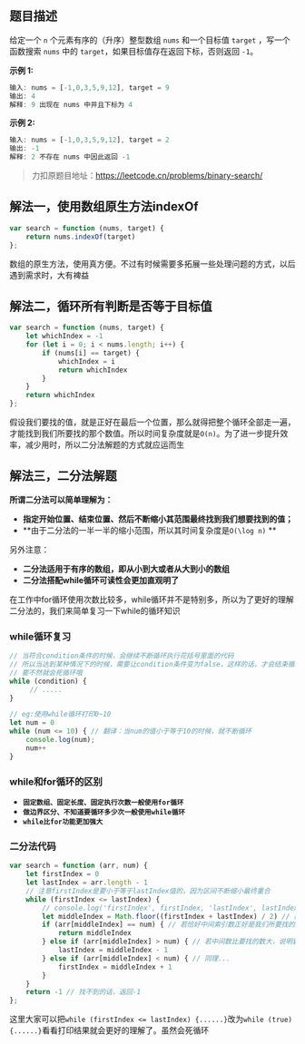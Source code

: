 ## 题目描述
给定一个 `n` 个元素有序的（升序）整型数组 `nums` 和一个目标值 `target`  ，写一个函数搜索 `nums` 中的 `target`，如果目标值存在返回下标，否则返回 `-1`。

**示例 1:**

```js
输入: nums = [-1,0,3,5,9,12], target = 9
输出: 4
解释: 9 出现在 nums 中并且下标为 4
```
**示例 2:**

```js
输入: nums = [-1,0,3,5,9,12], target = 2
输出: -1
解释: 2 不存在 nums 中因此返回 -1
```
> 力扣原题目地址：https://leetcode.cn/problems/binary-search/

## 解法一，使用数组原生方法indexOf

```js
var search = function (nums, target) {
    return nums.indexOf(target)
};
```
数组的原生方法，使用真方便。不过有时候需要多拓展一些处理问题的方式，以后遇到需求时，大有裨益

## 解法二，循环所有判断是否等于目标值

```js
var search = function (nums, target) {
    let whichIndex = -1
    for (let i = 0; i < nums.length; i++) {
        if (nums[i] == target) {
            whichIndex = i
            return whichIndex
        }
    }
    return whichIndex
};
```
假设我们要找的值，就是正好在最后一个位置，那么就得把整个循环全部走一遍，才能找到我们所要找的那个数值。所以时间复杂度就是`O(n)`。为了进一步提升效率，减少用时，所以二分法解题的方式就应运而生

## 解法三，二分法解题
**所谓二分法可以简单理解为：**
- **指定开始位置、结束位置、然后不断缩小其范围最终找到我们想要找到的值；**
- **由于二分法的一半一半的缩小范围，所以其时间复杂度是`O(\log n)` **

另外注意：

- **二分法适用于有序的数组，即从小到大或者从大到小的数组**
- **二分法搭配while循环可读性会更加直观明了**

在工作中for循环使用次数比较多，while循环并不是特别多，所以为了更好的理解二分法的，我们来简单复习一下while的循环知识

### while循环复习

```js
// 当符合condition条件的时候，会继续不断循环执行花括号里面的代码
// 所以当达到某种情况下的时候，需要让condition条件变为false，这样的话，才会结束循环
// 要不然就会死循环哦
while (condition) {
     // .....       
}

// eg:使用while循环打印0~10
let num = 0
while (num <= 10) { // 翻译：当num的值小于等于10的时候，就不断循环
    console.log(num);
    num++
}
```

### while和for循环的区别
- **`固定数组、固定长度、固定执行次数一般使用for循环`**
- **`做边界区分、不知道要循环多少次一般使用while循环`**
- **`while比for功能更加强大`**

### 二分法代码

```js
var search = function (arr, num) {
    let firstIndex = 0
    let lastIndex = arr.length - 1
    // 注意firstIndex是要小于等于lastIndex值的，因为区间不断缩小最终重合
    while (firstIndex <= lastIndex) { 
        // console.log('firstIndex', firstIndex, 'lastIndex', lastIndex); // 看打印结果，有助于更好理解
        let middleIndex = Math.floor((firstIndex + lastIndex) / 2) // 数组长度为偶数时要向下取整，所以干脆都向下取整呗
        if (arr[middleIndex] == num) { // 若恰好中间索引数正好是我们所要找的那个数，返回索引即可
            return middleIndex
        } else if (arr[middleIndex] > num) { // 若中间数比要找的数大，说明要找到数在左边，那么开始区间不用动，结束区间更改为中间数左边一个位置即可
            lastIndex = middleIndex - 1
        } else if (arr[middleIndex] < num) { // 同理...
            firstIndex = middleIndex + 1
        }
    }
    return -1 // 找不到的话，返回-1
};
```
这里大家可以把`while (firstIndex <= lastIndex) {......}`改为`while (true) {......}`看看打印结果就会更好的理解了。虽然会死循环